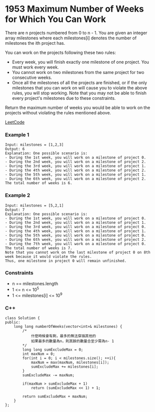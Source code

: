 # 1953 Maximum Number of Weeks for Which You Can Work

There are n projects numbered from 0 to n - 1. You are given an integer array milestones where each milestones[i] denotes the number of milestones the ith project has.

You can work on the projects following these two rules:

* Every week, you will finish exactly one milestone of one project. You must work every week.
* You cannot work on two milestones from the same project for two consecutive weeks.
* Once all the milestones of all the projects are finished, or if the only milestones that you can work on will cause you to violate the above rules, you will stop working. Note that you may not be able to finish every project's milestones due to these constraints.

Return the maximum number of weeks you would be able to work on the projects without violating the rules mentioned above.

[LeetCode](https://leetcode.cn/problems/maximum-number-of-weeks-for-which-you-can-work/description/)

### Example 1

```
Input: milestones = [1,2,3]
Output: 6
Explanation: One possible scenario is:
​​​​- During the 1st week, you will work on a milestone of project 0.
- During the 2nd week, you will work on a milestone of project 2.
- During the 3rd week, you will work on a milestone of project 1.
- During the 4th week, you will work on a milestone of project 2.
- During the 5th week, you will work on a milestone of project 1.
- During the 6th week, you will work on a milestone of project 2.
The total number of weeks is 6.
```

### Example 2

```
Input: milestones = [5,2,1]
Output: 7
Explanation: One possible scenario is:
- During the 1st week, you will work on a milestone of project 0.
- During the 2nd week, you will work on a milestone of project 1.
- During the 3rd week, you will work on a milestone of project 0.
- During the 4th week, you will work on a milestone of project 1.
- During the 5th week, you will work on a milestone of project 0.
- During the 6th week, you will work on a milestone of project 2.
- During the 7th week, you will work on a milestone of project 0.
The total number of weeks is 7.
Note that you cannot work on the last milestone of project 0 on 8th week because it would violate the rules.
Thus, one milestone in project 0 will remain unfinished.
```

### Constraints

* n == milestones.length
* 1 <= n <= 10<sup>5</sup>
* 1 <= milestones[i] <= 10<sup>9</sup>

### C++ 

```
class Solution {
public:
    long long numberOfWeeks(vector<int>& milestones) {
        /*
            什麼時候會有剩，最多的無法穿插其他的
            如果最多的數量為n，則其餘的數量合至少需為n- 1
        */
        long long sumExcludeMax = 0;
        int maxNum = 0;
        for(int i = 0; i < milestones.size(); ++i){
            maxNum = max(maxNum, milestones[i]);
            sumExcludeMax += milestones[i];
        }
        sumExcludeMax -= maxNum;
        
        if(maxNum > sumExcludeMax + 1)
            return (sumExcludeMax << 1) + 1;

        return sumExcludeMax + maxNum;
    }
};
```